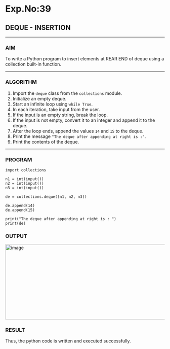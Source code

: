 # Exp.No:39  
## DEQUE - INSERTION

---

### AIM  
To write a Python program to insert elements at REAR END of deque using a collection built-in function.

---

### ALGORITHM  

1. Import the `deque` class from the `collections` module.  
2. Initialize an empty deque.  
3. Start an infinite loop using `while True`.  
4. In each iteration, take input from the user.  
5. If the input is an empty string, break the loop.  
6. If the input is not empty, convert it to an integer and append it to the deque.  
7. After the loop ends, append the values `14` and `15` to the deque.  
8. Print the message `"The deque after appending at right is :"`.  
9. Print the contents of the deque.  

---

### PROGRAM  
```
import collections

n1 = int(input())
n2 = int(input())
n3 = int(input())

de = collections.deque([n1, n2, n3])

de.append(14)
de.append(15)

print("The deque after appending at right is : ")
print(de)
```
### OUTPUT

<img width="731" height="237" alt="image" src="https://github.com/user-attachments/assets/125df8e3-3ff5-49c2-a210-39a967835fec" />

### RESULT

Thus, the python code is written and executed successfully.
